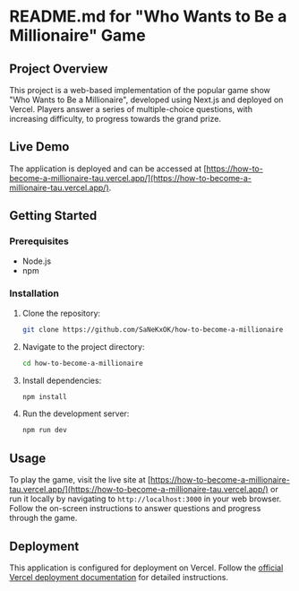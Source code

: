 # README.md for "Who Wants to Be a Millionaire" Game

## Project Overview

This project is a web-based implementation of the popular game show "Who Wants to Be a Millionaire", developed using Next.js and deployed on Vercel. Players answer a series of multiple-choice questions, with increasing difficulty, to progress towards the grand prize.

## Live Demo

The application is deployed and can be accessed at [https://how-to-become-a-millionaire-tau.vercel.app/](https://how-to-become-a-millionaire-tau.vercel.app/).

## Getting Started

### Prerequisites

- Node.js
- npm

### Installation

1. Clone the repository:
   ```bash
   git clone https://github.com/SaNeKxOK/how-to-become-a-millionaire
   ```
2. Navigate to the project directory:
   ```bash
   cd how-to-become-a-millionaire
   ```
3. Install dependencies:
   ```bash
   npm install
   ```
4. Run the development server:
   ```bash
   npm run dev
   ```

## Usage

To play the game, visit the live site at [https://how-to-become-a-millionaire-tau.vercel.app/](https://how-to-become-a-millionaire-tau.vercel.app/) or run it locally by navigating to `http://localhost:3000` in your web browser. Follow the on-screen instructions to answer questions and progress through the game.

## Deployment

This application is configured for deployment on Vercel. Follow the [official Vercel deployment documentation](https://vercel.com/docs) for detailed instructions.
